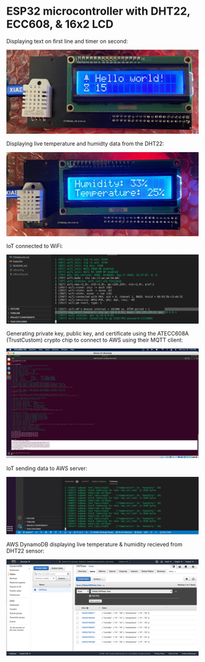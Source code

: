 # ESP32 microcontroller with DHT22, ECC608, & 16x2 LCD

Displaying text on first line and timer on second:

<img src="https://github.com/ibrahimswati/ESP32/blob/main/display.png">

Displaying live temperature and humidty data from the DHT22: 

<img src="https://github.com/ibrahimswati/ESP32/blob/main/thdisplay.png">

IoT connected to WiFi: 

<img src="https://github.com/ibrahimswati/ESP32/blob/main/ConnectWifi.png">

Generating private key, public key, and certificate using the ATECC608A (TrustCustom) crypto chip to 
connect to AWS using their MQTT client:

<img src="https://github.com/ibrahimswati/ESP32/blob/main/certificate.png">

IoT sending data to AWS server: 

<img src="https://github.com/ibrahimswati/ESP32/blob/main/IoTSendingData.png">

AWS DynamoDB displaying live temperature & humidity recieved from DHT22 sensor:

<img src="https://github.com/ibrahimswati/ESP32/blob/main/AWSDynamoDB.png">

